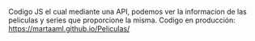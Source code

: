Codigo JS el cual mediante una API, podemos ver la informacion de las peliculas y series que proporcione la misma.
Codigo en producción:
https://martaaml.github.io/Peliculas/
